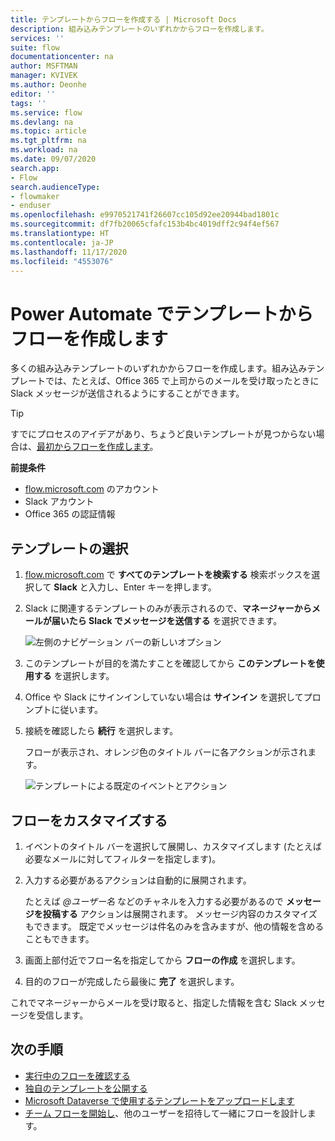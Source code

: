```yaml
---
title: テンプレートからフローを作成する | Microsoft Docs
description: 組み込みテンプレートのいずれかからフローを作成します。
services: ''
suite: flow
documentationcenter: na
author: MSFTMAN
manager: KVIVEK
ms.author: Deonhe
editor: ''
tags: ''
ms.service: flow
ms.devlang: na
ms.topic: article
ms.tgt_pltfrm: na
ms.workload: na
ms.date: 09/07/2020
search.app:
- Flow
search.audienceType:
- flowmaker
- enduser
ms.openlocfilehash: e9970521741f26607cc105d92ee20944bad1801c
ms.sourcegitcommit: df7fb20065cfafc153b4bc4019dff2c94f4ef567
ms.translationtype: HT
ms.contentlocale: ja-JP
ms.lasthandoff: 11/17/2020
ms.locfileid: "4553076"
---
```

# <a name="create-a-flow-from-a-template-in-power-automate"></a>Power Automate でテンプレートからフローを作成します

多くの組み込みテンプレートのいずれかからフローを作成します。組み込みテンプレートでは、たとえば、Office 365 で上司からのメールを受け取ったときに Slack メッセージが送信されるようにすることができます。

>[!TIP]
>すでにプロセスのアイデアがあり、ちょうど良いテンプレートが見つからない場合は、[最初からフローを作成します](get-started-logic-flow.md)。

**前提条件**

* [flow.microsoft.com](https://flow.microsoft.com) のアカウント
* Slack アカウント
* Office 365 の認証情報

## <a name="choose-a-template"></a>テンプレートの選択

1. [flow.microsoft.com](https://flow.microsoft.com) で **すべてのテンプレートを検索する** 検索ボックスを選択して **Slack** と入力し、Enter キーを押します。
1. Slack に関連するテンプレートのみが表示されるので、**マネージャーからメールが届いたら Slack でメッセージを送信する** を選択できます。
   
    ![左側のナビゲーション バーの新しいオプション](./media/get-started-logic-template/select-template.png)
1. このテンプレートが目的を満たすことを確認してから **このテンプレートを使用する** を選択します。
1. Office や Slack にサインインしていない場合は **サインイン** を選択してプロンプトに従います。
   
1. 接続を確認したら **続行** を選択します。
   
    フローが表示され、オレンジ色のタイトル バーに各アクションが示されます。
   
    ![テンプレートによる既定のイベントとアクション](./media/get-started-logic-template/template-default.png)

## <a name="customize-your-flow"></a>フローをカスタマイズする

1. イベントのタイトル バーを選択して展開し、カスタマイズします (たとえば必要なメールに対してフィルターを指定します)。
1. 入力する必要があるアクションは自動的に展開されます。
   
    たとえば *\@ユーザー名* などのチャネルを入力する必要があるので **メッセージを投稿する** アクションは展開されます。 メッセージ内容のカスタマイズもできます。 既定でメッセージは件名のみを含みますが、他の情報を含めることもできます。
   
1. 画面上部付近でフロー名を指定してから **フローの作成** を選択します。
1. 目的のフローが完成したら最後に **完了** を選択します。

これでマネージャーからメールを受け取ると、指定した情報を含む Slack メッセージを受信します。

## <a name="next-steps"></a>次の手順

* [実行中のフローを確認する](see-a-flow-run.md)
* [独自のテンプレートを公開する](publish-a-template.md)
* [Microsoft Dataverse で使用するテンプレートをアップロードします](common-data-model-intro.md)
* [チーム フローを開始し](create-team-flows.md)、他のユーザーを招待して一緒にフローを設計します。

